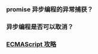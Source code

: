 ### promise 异步编程的异常捕获？

### 异步编程是否可以取消？

### [ECMAScript 攻略](https://www.processon.com/view/link/60a320615653bb3d82dc8e0d#map)
